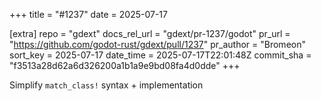 +++
title = "#1237"
date = 2025-07-17

[extra]
repo = "gdext"
docs_rel_url = "gdext/pr-1237/godot"
pr_url = "https://github.com/godot-rust/gdext/pull/1237"
pr_author = "Bromeon"
sort_key = 2025-07-17
date_time = 2025-07-17T22:01:48Z
commit_sha = "f3513a28d62a6d326200a1b1a9e9bd08fa4d0dde"
+++

Simplify `match_class!` syntax + implementation

